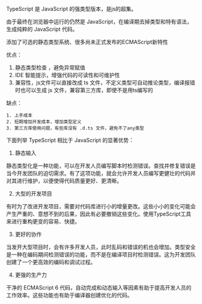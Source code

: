 TypeScript 是 JavaScript 的强类型版本，是js的超集。

由于最终在浏览器中运行的仍然是 JavaScript，在编译期去掉类型和特有语法，生成纯粹的 JavaScript 代码。

添加了可选的静态类型系统、很多尚未正式发布的ECMAScript新特性



优点：

1. 静态类型检查 ，避免异常赋值
2. IDE 智能提示，增强代码的可读性和可维护性
3. 兼容性，js文件可以直接改成 ts 文件，不定义类型可自动推论类型，编译报错时也可以生成 js 文件，兼容第三方库，即使不是用ts编写的

缺点：

	1. 上手成本
 	2. 短期增加开发成本，增加类型定义
 	3. 第三方库使用问题，有些库没有 .d.ts 文件，避免不了any类型



下面列举 TypeScript 相比于 JavaScript 的显著优势：

1. 静态输入

静态类型化是一种功能，可以在开发人员编写脚本时检测错误。查找并修复错误是当今开发团队的迫切需求。有了这项功能，就会允许开发人员编写更健壮的代码并对其进行维护，以便使得代码质量更好、更清晰。

2. 大型的开发项目

有时为了改进开发项目，需要对代码库进行小的增量更改。这些小小的变化可能会产生严重的、意想不到的后果，因此有必要撤销这些变化。使用TypeScript工具来进行重构更变的容易、快捷。

3. 更好的协作

当发开大型项目时，会有许多开发人员，此时乱码和错误的机也会增加。类型安全是一种在编码期间检测错误的功能，而不是在编译项目时检测错误。这为开发团队创建了一个更高效的编码和调试过程。

4. 更强的生产力

干净的 ECMAScript 6 代码，自动完成和动态输入等因素有助于提高开发人员的工作效率。这些功能也有助于编译器创建优化的代码。

